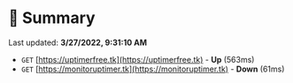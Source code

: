 # 📖 Summary
Last updated: **3/27/2022, 9:31:10 AM**

- `GET` [https://uptimerfree.tk](https://uptimerfree.tk) - **Up** (563ms)
- `GET` [https://monitoruptimer.tk](https://monitoruptimer.tk) - **Down** (61ms)
